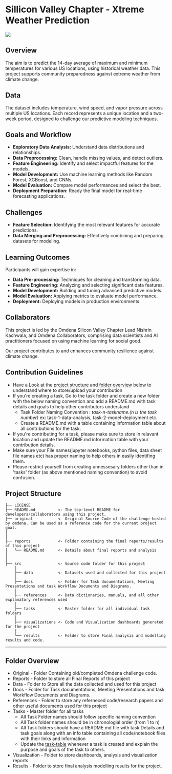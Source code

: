

# Sillicon Valley Chapter - Xtreme Weather Prediction
<img src="src/visualizations/DALL·E 2024-04-17 13.15.30_XW.png">



## Overview
The aim is to predict the 14-day average of maximum and minimum temperatures for various US locations, using historical weather data. This project supports community preparedness against extreme weather from climate change.

## Data
The dataset includes temperature, wind speed, and vapor pressure across multiple US locations. Each record represents a unique location and a two-week period, designed to challenge our predictive modeling techniques.

## Goals and Workflow
- **Exploratory Data Analysis:** Understand data distributions and relationships.
- **Data Preprocessing:** Clean, handle missing values, and detect outliers.
- **Feature Engineering:** Identify and select impactful features for the models.
- **Model Development:** Use machine learning methods like Random Forest, XGBoost, and CNNs.
- **Model Evaluation:** Compare model performances and select the best.
- **Deployment Preparation:** Ready the final model for real-time forecasting applications.

## Challenges
- **Feature Selection:** Identifying the most relevant features for accurate predictions.
- **Data Merging and Preprocessing:** Effectively combining and preparing datasets for modeling.

## Learning Outcomes
Participants will gain expertise in:
- **Data Pre-processing:** Techniques for cleaning and transforming data.
- **Feature Engineering:** Analyzing and selecting significant data features.
- **Model Development:** Building and tuning advanced predictive models.
- **Model Evaluation:** Applying metrics to evaluate model performance.
- **Deployment:** Deploying models in production environments.

## Collaborators
This project is led by the Omdena Silicon Valley Chapter Lead Nishrin Kachwala, and Omdena Collaborators, comprising data scientists and AI practitioners focused on using machine learning for social good.

Our project contributes to and enhances community resilience against climate change.


## Contribution Guidelines
- Have a Look at the [project structure](#project-structure) and [folder overview](#folder-overview) below to understand where to store/upload your contribution
- If you're creating a task, Go to the task folder and create a new folder with the below naming convention and add a README.md with task details and goals to help other contributors understand
    - Task Folder Naming Convention : _task-n-taskname.(n is the task number)_  ex: task-1-data-analysis, task-2-model-deployment etc.
    - Create a README.md with a table containing information table about all contributions for the task.
- If you're contributing for a task, please make sure to store in relavant location and update the README.md information table with your contribution details.
- Make sure your File names(jupyter notebooks, python files, data sheet file names etc) has proper naming to help others in easily identifing them.
- Please restrict yourself from creating unnessesary folders other than in 'tasks' folder (as above mentioned naming convention) to avoid confusion. 

## Project Structure

    ├── LICENSE
    ├── README.md          <- The top-level README for developers/collaborators using this project.
    ├── original           <- Original Source Code of the challenge hosted by omdena. Can be used as a reference code for the current project goal.
    │ 
    │
    ├── reports            <- Folder containing the final reports/results of this project
    │   └── README.md      <- Details about final reports and analysis
    │ 
    │   
    ├── src                <- Source code folder for this project
        │
        ├── data           <- Datasets used and collected for this project
        │   
        ├── docs           <- Folder for Task documentations, Meeting Presentations and task Workflow Documents and Diagrams.
        │
        ├── references     <- Data dictionaries, manuals, and all other explanatory references used 
        │
        ├── tasks          <- Master folder for all individual task folders
        │
        ├── visualizations <- Code and Visualization dashboards generated for the project
        │
        └── results        <- Folder to store Final analysis and modelling results and code.
--------

## Folder Overview

- Original          - Folder Containing old/completed Omdena challenge code.
- Reports           - Folder to store all Final Reports of this project
- Data              - Folder to Store all the data collected and used for this project 
- Docs              - Folder for Task documentations, Meeting Presentations and task Workflow Documents and Diagrams.
- References        - Folder to store any referneced code/research papers and other useful documents used for this project
- Tasks             - Master folder for all tasks
  - All Task Folder names should follow specific naming convention
  - All Task folder names should be in chronologial order (from 1 to n)
  - All Task folders should have a README.md file with task Details and task goals along with an info table containing all code/notebook files with their links and information
  - Update the [task-table](./src/tasks/README.md#task-table) whenever a task is created and explain the purpose and goals of the task to others.
- Visualization     - Folder to store dashboards, analysis and visualization reports
- Results           - Folder to store final analysis modelling results for the project.


